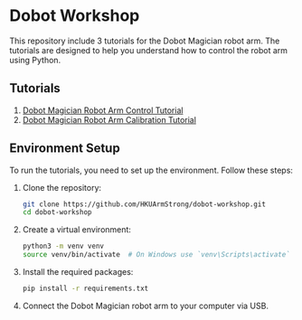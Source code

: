 # Dobot Workshop

This repository include 3 tutorials for the Dobot Magician robot arm. The tutorials are designed to help you understand how to control the robot arm using Python.

## Tutorials
1. [Dobot Magician Robot Arm Control Tutorial](dobot.ipynb)
2. [Dobot Magician Robot Arm Calibration Tutorial](calibration.ipynb)

## Environment Setup
To run the tutorials, you need to set up the environment. Follow these steps:
1. Clone the repository:
    ```bash
    git clone https://github.com/HKUArmStrong/dobot-workshop.git
    cd dobot-workshop
    ```

2. Create a virtual environment:
    ```bash
    python3 -m venv venv
    source venv/bin/activate  # On Windows use `venv\Scripts\activate`
    ```

3. Install the required packages:
    ```bash
    pip install -r requirements.txt
    ```

4. Connect the Dobot Magician robot arm to your computer via USB.
